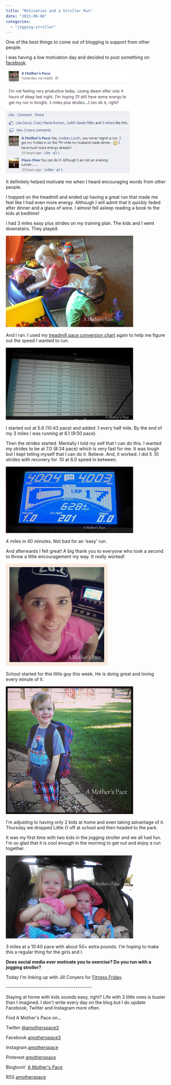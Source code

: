 ```yaml
---
title: "Motivation and a Stroller Run"
date: "2013-09-06"
categories: 
  - "jogging-stroller"
---
```


One of the best things to come out of blogging is support from other people.   
  
I was having a low motivation day and decided to post something on [facebook](https://www.facebook.com/amotherspace3).  
  
  

[![Motivation and a Stroller Run | A Mother's Pace](images/facebookpost.PNG "Motivation and a Stroller Run | A Mother's Pace")](http://3.bp.blogspot.com/-VfFvKjIYq1A/Uijgjq8nNII/AAAAAAAAOPU/9M4zjnWIc-A/s1600/facebookpost.PNG)

  
It definitely helped motivate me when I heard encouraging words from other people.   
  
I hopped on the treadmill and ended up having a great run that made me feel like I had even more energy. Although I will admit that it quickly faded after dinner and a glass of wine. I almost fell asleep reading a book to the kids at bedtime!  
  
I had 3 miles easy plus strides on my training plan. The kids and I went downstairs. They played.  
  
  

[![Motivation and a Stroller Run | A Mother's Pace](images/IMAG2365.jpg "Motivation and a Stroller Run | A Mother's Pace")](http://amotherspace.net/wp-content/uploads/2013/09/IMAG23651.jpg)

  
And I ran. I used my [treadmill pace conversion chart](http://bit.ly/15Cu6zK) again to help me figure out the speed I wanted to run.   
  
  

[![Motivation and a Stroller Run | A Mother's Pace](images/IMAG2359.jpg "Motivation and a Stroller Run | A Mother's Pace")](http://amotherspace.net/wp-content/uploads/2013/09/IMAG23591.jpg)

  
I started out at 5.6 (10:43 pace) and added .1 every half mile. By the end of my 3 miles I was running at 6.1 (9:50 pace).   
  
Then the strides started. Mentally I told my self that I can do this. I wanted my strides to be at 7.0 (8:34 pace) which is very fast for me. It was tough but I kept telling myself that I can do it. Believe. And, it worked. I did 5 .10 strides with recovery for .10 at 6.0 speed in between.  
  
  

[![Motivation and a Stroller Run | A Mother's Pace](images/IMAG2358.jpg "Motivation and a Stroller Run | A Mother's Pace")](http://amotherspace.net/wp-content/uploads/2013/09/IMAG23581.jpg)

  
4 miles in 40 minutes. Not bad for an 'easy' run.   
  
And afterwards I felt great! A big thank you to everyone who took a second to throw a little encouragement my way. It really worked!  
  
  

[![Motivation and a Stroller Run | A Mother's Pace](images/IMG_20130904_200245.jpg "Motivation and a Stroller Run | A Mother's Pace")](http://amotherspace.net/wp-content/uploads/2013/09/IMG_20130904_2002451.jpg)

  
School started for this little guy this week. He is doing great and loving every minute of it.   
  
  

[![Motivation and a Stroller Run | A Mother's Pace](images/IMG_20130903_145315.jpg "Motivation and a Stroller Run | A Mother's Pace")](http://amotherspace.net/wp-content/uploads/2013/09/IMG_20130903_1453151.jpg)

  
I'm adjusting to having only 2 kids at home and even taking advantage of it. Thursday we dropped Little O off at school and then headed to the park.   
  
It was my first time with two kids in the jogging stroller and we all had fun. I'm so glad that it is cool enough in the morning to get out and enjoy a run together.  
  
  

[![Motivation and a Stroller Run | A Mother's Pace](images/IMAG2366.jpg "Motivation and a Stroller Run | A Mother's Pace")](http://amotherspace.net/wp-content/uploads/2013/09/IMAG23661.jpg)

  
3 miles at a 10:40 pace with about 50+ extra pounds. I'm hoping to make this a regular thing for the girls and I.  
  
  
  

**Does social media ever motivate you to exercise? Do you run with a jogging stroller?**

  
  
Today I'm linking up with Jill Conyers for [Fitness Friday](http://jillconyers.com/2013/09/different-types-of-protein-powders/).  

\------------------------------------------

  

Staying at home with kids sounds easy, right? Life with 3 little ones is busier than I imagined. I don't write every day on the blog but I do update Facebook, Twitter and Instagram more often.   
  
Find A Mother's Pace on...  
  
Twitter [@amotherspace3](https://twitter.com/amotherspace3)  
  
Facebook [amotherspace3](http://facebook.com/amotherspace3)  
  
Instagram [amotherspace](http://instagram.com/amotherspace)  
  
Pinterest [amotherspace](http://pinterest.com/amotherspace/)  
  
Bloglovin' [A Mother's Pace](http://www.bloglovin.com/en/blog/6680087)  
  
RSS [amotherspace](http://feeds.feedburner.com/amotherspace)
